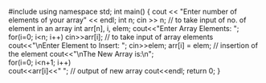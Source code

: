#include<iostream>
using namespace std;
int main()
  {
    cout << "Enter number of elements of your array" << endl;
    int n;
    cin  >> n;      // to take input of no. of element in an array
    int arr[n], i, elem;
    cout<<"Enter  Array Elements: ";
    for(i=0; i<n; i++)
        cin>>arr[i];                       // to take input of array elements
    cout<<"\nEnter Element to Insert: ";
    cin>>elem;
    arr[i] = elem;                     // insertion of the element
    cout<<"\nThe New Array is:\n";     
    for(i=0; i<n+1; i++)              
        cout<<arr[i]<<"  ";            // output of new array
    cout<<endl;
    return 0;
  }
